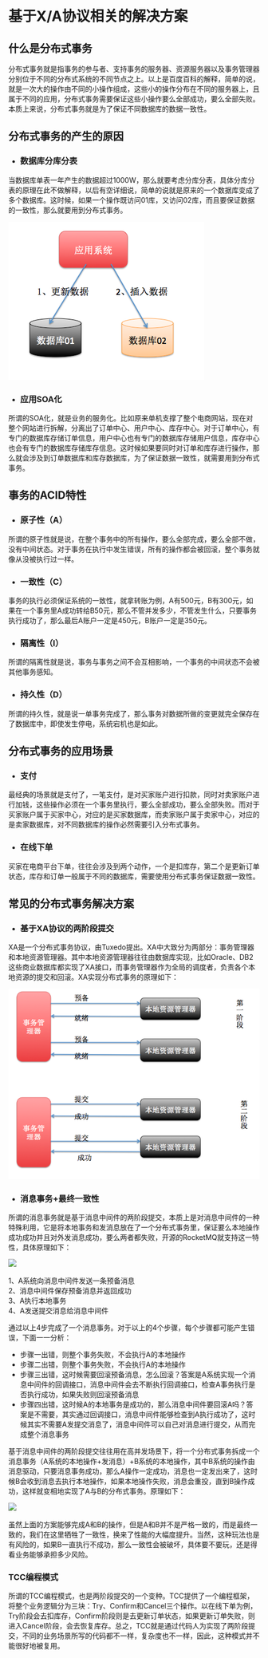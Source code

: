 # 基于X/A协议相关的解决方案

## 什么是分布式事务

分布式事务就是指事务的参与者、支持事务的服务器、资源服务器以及事务管理器分别位于不同的分布式系统的不同节点之上。以上是百度百科的解释，简单的说，就是一次大的操作由不同的小操作组成，这些小的操作分布在不同的服务器上，且属于不同的应用，分布式事务需要保证这些小操作要么全部成功，要么全部失败。本质上来说，分布式事务就是为了保证不同数据库的数据一致性。

## 分布式事务的产生的原因

* ### 数据库分库分表

当数据库单表一年产生的数据超过1000W，那么就要考虑分库分表，具体分库分表的原理在此不做解释，以后有空详细说，简单的说就是原来的一个数据库变成了多个数据库。这时候，如果一个操作既访问01库，又访问02库，而且要保证数据的一致性，那么就要用到分布式事务。

![](/assets/import-xa-01.png)

* ### 应用SOA化

所谓的SOA化，就是业务的服务化。比如原来单机支撑了整个电商网站，现在对整个网站进行拆解，分离出了订单中心、用户中心、库存中心。对于订单中心，有专门的数据库存储订单信息，用户中心也有专门的数据库存储用户信息，库存中心也会有专门的数据库存储库存信息。这时候如果要同时对订单和库存进行操作，那么就会涉及到订单数据库和库存数据库，为了保证数据一致性，就需要用到分布式事务。

## 事务的ACID特性

* ### 原子性（A）

所谓的原子性就是说，在整个事务中的所有操作，要么全部完成，要么全部不做，没有中间状态。对于事务在执行中发生错误，所有的操作都会被回滚，整个事务就像从没被执行过一样。

* ### 一致性（C）

事务的执行必须保证系统的一致性，就拿转账为例，A有500元，B有300元，如果在一个事务里A成功转给B50元，那么不管并发多少，不管发生什么，只要事务执行成功了，那么最后A账户一定是450元，B账户一定是350元。

* ### 隔离性（I）

所谓的隔离性就是说，事务与事务之间不会互相影响，一个事务的中间状态不会被其他事务感知。

* ### 持久性（D）

所谓的持久性，就是说一单事务完成了，那么事务对数据所做的变更就完全保存在了数据库中，即使发生停电，系统宕机也是如此。

## 分布式事务的应用场景

* ### 支付

最经典的场景就是支付了，一笔支付，是对买家账户进行扣款，同时对卖家账户进行加钱，这些操作必须在一个事务里执行，要么全部成功，要么全部失败。而对于买家账户属于买家中心，对应的是买家数据库，而卖家账户属于卖家中心，对应的是卖家数据库，对不同数据库的操作必然需要引入分布式事务。

* ### 在线下单

买家在电商平台下单，往往会涉及到两个动作，一个是扣库存，第二个是更新订单状态，库存和订单一般属于不同的数据库，需要使用分布式事务保证数据一致性。

## 常见的分布式事务解决方案

* ### 基于XA协议的两阶段提交

XA是一个分布式事务协议，由Tuxedo提出。XA中大致分为两部分：事务管理器和本地资源管理器。其中本地资源管理器往往由数据库实现，比如Oracle、DB2这些商业数据库都实现了XA接口，而事务管理器作为全局的调度者，负责各个本地资源的提交和回滚。XA实现分布式事务的原理如下：

![](/assets/import-xa-02.png)

* ### 消息事务+最终一致性

所谓的消息事务就是基于消息中间件的两阶段提交，本质上是对消息中间件的一种特殊利用，它是将本地事务和发消息放在了一个分布式事务里，保证要么本地操作成功成功并且对外发消息成功，要么两者都失败，开源的RocketMQ就支持这一特性，具体原理如下：

![](https://images2015.cnblogs.com/blog/99941/201608/99941-20160805193226856-864732787.png)

1、A系统向消息中间件发送一条预备消息  
2、消息中间件保存预备消息并返回成功  
3、A执行本地事务  
4、A发送提交消息给消息中间件

通过以上4步完成了一个消息事务。对于以上的4个步骤，每个步骤都可能产生错误，下面一一分析：

* 步骤一出错，则整个事务失败，不会执行A的本地操作
* 步骤二出错，则整个事务失败，不会执行A的本地操作
* 步骤三出错，这时候需要回滚预备消息，怎么回滚？答案是A系统实现一个消息中间件的回调接口，消息中间件会去不断执行回调接口，检查A事务执行是否执行成功，如果失败则回滚预备消息
* 步骤四出错，这时候A的本地事务是成功的，那么消息中间件要回滚A吗？答案是不需要，其实通过回调接口，消息中间件能够检查到A执行成功了，这时候其实不需要A发提交消息了，消息中间件可以自己对消息进行提交，从而完成整个消息事务

基于消息中间件的两阶段提交往往用在高并发场景下，将一个分布式事务拆成一个消息事务（A系统的本地操作+发消息）+B系统的本地操作，其中B系统的操作由消息驱动，只要消息事务成功，那么A操作一定成功，消息也一定发出来了，这时候B会收到消息去执行本地操作，如果本地操作失败，消息会重投，直到B操作成功，这样就变相地实现了A与B的分布式事务。原理如下：

![](https://images2015.cnblogs.com/blog/99941/201608/99941-20160805193239215-1686697120.png)

虽然上面的方案能够完成A和B的操作，但是A和B并不是严格一致的，而是最终一致的，我们在这里牺牲了一致性，换来了性能的大幅度提升。当然，这种玩法也是有风险的，如果B一直执行不成功，那么一致性会被破坏，具体要不要玩，还是得看业务能够承担多少风险。

### TCC编程模式

所谓的TCC编程模式，也是两阶段提交的一个变种。TCC提供了一个编程框架，将整个业务逻辑分为三块：Try、Confirm和Cancel三个操作。以在线下单为例，Try阶段会去扣库存，Confirm阶段则是去更新订单状态，如果更新订单失败，则进入Cancel阶段，会去恢复库存。总之，TCC就是通过代码人为实现了两阶段提交，不同的业务场景所写的代码都不一样，复杂度也不一样，因此，这种模式并不能很好地被复用。





